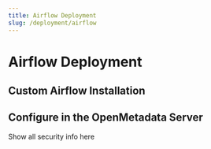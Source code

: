 ```yaml
---
title: Airflow Deployment
slug: /deployment/airflow
---
```


# Airflow Deployment

## Custom Airflow Installation

## Configure in the OpenMetadata Server

Show all security info here

